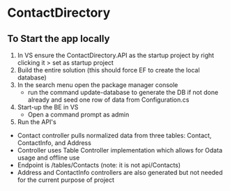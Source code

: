 # ContactDirectory

To Start the app locally
------------------------
1. In VS ensure the ContactDirectory.API as the startup project by right clicking it > set as startup project
2. Build the entire solution (this should force EF to create the local database)
3. In the search menu open the package manager console
	- run the command update-database to generate the DB if not done already and seed one row of data from Configuration.cs
4. Start-up the BE in VS 
	- Open a command prompt as admin
5. Run the API's
  - Contact controller pulls normalized data from three tables: Contact, ContactInfo, and Address
  - Controller uses Table Controller implementation which allows for Odata usage and offline use
  - Endpoint is /tables/Contacts (note: it is not api/Contacts)
  - Address and ContactInfo controllers are also generated but not needed for the current purpose of project

